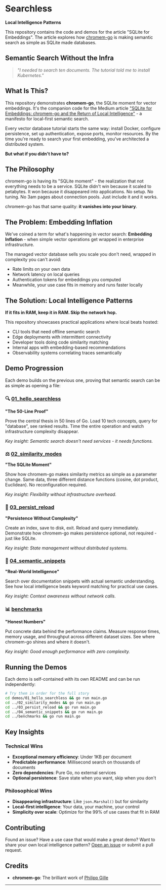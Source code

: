 # Searchless

**Local Intelligence Patterns**

This repository contains the code and demos for the article "SQLite for Embeddings". The article explores how [chromem-go](https://github.com/philippgille/chromem-go) is making semantic search as simple as SQLite made databases.

## Semantic Search Without the Infra

> *"I needed to search ten documents. The tutorial told me to install Kubernetes."*

## What Is This?

This repository demonstrates **chromem-go**, the SQLite moment for vector embeddings. It's the companion code for the Medium article ["SQLite for Embeddings: chromem-go and the Return of Local Intelligence"](https://medium.com) - a manifesto for local-first semantic search.

Every vector database tutorial starts the same way: install Docker, configure persistence, set up authentication, expose ports, monitor resources. By the time you're ready to search your first embedding, you've architected a distributed system.

**But what if you didn't have to?**

## The Philosophy

chromem-go is having its "SQLite moment" - the realization that not everything needs to be a service. SQLite didn't win because it scaled to petabytes. It won because it disappeared into applications. No setup. No tuning. No 3am pages about connection pools. Just include it and it works.

chromem-go has that same quality: **it vanishes into your binary**.

## The Problem: Embedding Inflation

We've coined a term for what's happening in vector search: **Embedding Inflation** - when simple vector operations get wrapped in enterprise infrastructure.

The managed vector database sells you scale you don't need, wrapped in complexity you can't avoid:

- Rate limits on your own data
- Network latency on local queries  
- Authentication tokens for embeddings you computed
- Meanwhile, your use case fits in memory and runs faster locally

## The Solution: Local Intelligence Patterns

**If it fits in RAM, keep it in RAM. Skip the network hop.**

This repository showcases practical applications where local beats hosted:

- CLI tools that need offline semantic search
- Edge deployments with intermittent connectivity
- Developer tools doing code similarity matching
- Internal apps with embedding-based recommendations
- Observability systems correlating traces semantically

## Demo Progression

Each demo builds on the previous one, proving that semantic search can be as simple as opening a file:

### 🔍 [01_hello_searchless](./demos/01_hello_searchless/)

**"The 50-Line Proof"**

Prove the central thesis in 50 lines of Go. Load 10 tech concepts, query for "database", see ranked results. Time the entire operation and watch infrastructure complexity disappear.

*Key insight: Semantic search doesn't need services - it needs functions.*

### ⚖️ [02_similarity_modes](./demos/02_similarity_modes/)

**"The SQLite Moment"**

Show how chromem-go makes similarity metrics as simple as a parameter change. Same data, three different distance functions (cosine, dot product, Euclidean). No reconfiguration required.

*Key insight: Flexibility without infrastructure overhead.*

### 💾 [03_persist_reload](./demos/03_persist_reload/)

**"Persistence Without Complexity"**

Create an index, save to disk, exit. Reload and query immediately. Demonstrate how chromem-go makes persistence optional, not required - just like SQLite.

*Key insight: State management without distributed systems.*

### 📖 [04_semantic_snippets](./demos/04_semantic_snippets/)

**"Real-World Intelligence"**

Search over documentation snippets with actual semantic understanding. See how local intelligence beats keyword matching for practical use cases.

*Key insight: Context awareness without network calls.*

### 📊 [benchmarks](./demos/benchmarks/)

**"Honest Numbers"**

Put concrete data behind the performance claims. Measure response times, memory usage, and throughput across different dataset sizes. See where chromem-go shines and where it doesn't.

*Key insight: Good enough performance with zero complexity.*

## Running the Demos

Each demo is self-contained with its own README and can be run independently:

```bash
# Try them in order for the full story
cd demos/01_hello_searchless && go run main.go
cd ../02_similarity_modes && go run main.go  
cd ../03_persist_reload && go run main.go
cd ../04_semantic_snippets && go run main.go
cd ../benchmarks && go run main.go
```

## Key Insights

### Technical Wins

- **Exceptional memory efficiency**: Under 1KB per document
- **Predictable performance**: Millisecond search on thousands of documents
- **Zero dependencies**: Pure Go, no external services
- **Optional persistence**: Save state when you want, skip when you don't

### Philosophical Wins

- **Disappearing infrastructure**: Like `json.Marshal()` but for similarity
- **Local-first intelligence**: Your data, your machine, your control
- **Simplicity over scale**: Optimize for the 99% of use cases that fit in RAM

## Contributing

Found an issue? Have a use case that would make a great demo? Want to share your own local intelligence pattern? [Open an issue](https://github.com/user/searchless/issues) or submit a pull request.

## Credits

- **chromem-go**: The brilliant work of [Philipp Gille](https://github.com/philippgille/chromem-go)

---
